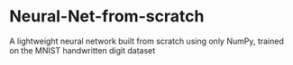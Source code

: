 # Neural-Net-from-scratch
A lightweight neural network built from scratch using only NumPy, trained on the MNIST handwritten digit dataset
